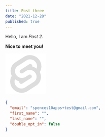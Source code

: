 ```yaml
---
title: Post three
date: "2021-12-28"
published: true
---
```


Hello, I am _Post 2._

**Nice to meet you!**

![revue-subscribers-list-search](../../../../static/favicon.png)

```json
{
  "email": "spences10apps+test@gmail.com",
  "first_name": "",
  "last_name": "",
  "double_opt_in": false
}
```

<!-- Images -->

<!-- [revue-subscribers-list-search]: ./revue-subscribers-list-search.png -->